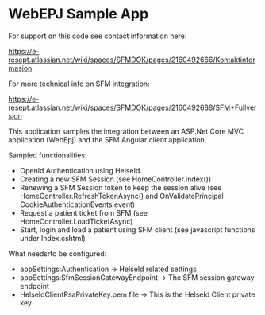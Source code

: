 # WebEPJ Sample App


For support on this code see contact information here:

https://e-resept.atlassian.net/wiki/spaces/SFMDOK/pages/2160492666/Kontaktinformasjon

For more technical info on SFM integration:

https://e-resept.atlassian.net/wiki/spaces/SFMDOK/pages/2160492688/SFM+Fullversjon



This application samples the integration between an ASP.Net Core MVC application (WebEpj) and the SFM Angular client application.

Sampled functionalities:

- OpenId Authentication using HelseId.
- Creating a new SFM Session (see HomeController.Index())
- Renewing a SFM Session token to keep the session alive (see HomeController.RefreshTokenAsync() and OnValidatePrincipal CookieAuthenticationEvents event)
- Request a patient ticket from SFM (see HomeController.LoadTicketAsync)
- Start, login and load a patient using SFM client (see javascript functions under Index.cshtml)

What needsrto be configured:
- appSettings:Authentication -> HelseId related settings
- appSettings:SfmSessionGatewayEndpoint -> The SFM session gateway endpoint
- HelseIdClientRsaPrivateKey.pem file -> This is the HelseId Client private key


 


